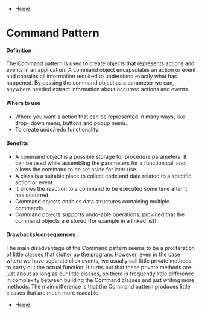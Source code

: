 * [Home](../../../../../README.md)
# Command Pattern

#### Definition

The Command pattern is used to create objects that represents actions and
events in an application. A command object encapsulates an action or event
and contains all information required to understand exactly what has
happened. By passing the command object as a parameter we can, anywhere
needed extract information about occurred actions and events.

#### Where to use

* Where you want a action that can be represented in many ways, like drop-
down menu, buttons and popup menu.
* To create undo/redo functionality.

#### Benefits

* A command object is a possible storage for procedure parameters. It can be
used while assembling the parameters for a function call and allows the
command to be set aside for later use.
* A class is a suitable place to collect code and data related to a specific
action or event.
* It allows the reaction to a command to be executed some time after it has
occurred.
* Command objects enables data structures containing multiple commands.
* Command objects supports undo-able operations, provided that the
command objects are stored (for example in a linked list).

#### Drawbacks/consequences

The main disadvantage of the Command pattern seems to be a proliferation
of little classes that clutter up the program. However, even in the case
where we have separate click events, we usually call little private methods
to carry out the actual function. It turns out that these private methods are
just about as long as our little classes, so there is frequently little difference 
in complexity between building the Command classes and just writing more
methods. The main difference is that the Command pattern produces little
classes that are much more readable.

* [Home](../../../../../README.md)
